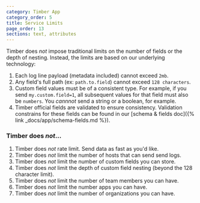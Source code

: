 ```yaml
---
category: Timber App
category_order: 5
title: Service Limits
page_order: 13
sections: text, attributes
---
```


Timber does _not_ impose traditional limits on the number of fields or the depth of nesting.
Instead, the limits are based on our underlying technology:

1. Each log line payload (metadata included) cannot exceed `2mb`.
2. Any field's full path (ex: `path.to.field`) cannot exceed `128 characters`.
3. Custom field values must be of a consistent type. For example, if you send `my.custom.field=1`,
   all subsequent values for that field must also be `numbers`. You _cannnot_ send a string or
   a boolean, for example.
4. Timber official fields are validated to ensure consistency. Validation constrains for these
   fields can be found in our [schema & fields doc]({% link _docs/app/schema-fields.md %}).

### Timber does *not*...

1. Timber does _not_ rate limit. Send data as fast as you'd like.
2. Timber does _not_ limit the number of hosts that can send send logs.
3. Timber does _not_ limit the number of custom fields you can store.
4. Timber does _not_ limit the depth of custom field nesting (beyond the 128 character limit).
5. Timber does _not_ limit the number of team members you can have.
6. Timber does _not_ limit the number apps you can have.
7. Timber does _not_ limit the number of organizations you can have.